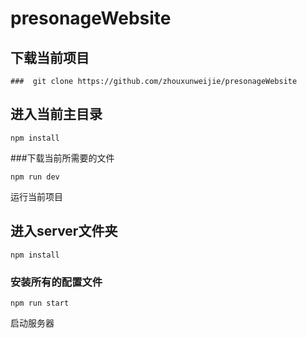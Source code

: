 # presonageWebsite
##   下载当前项目
```
###  git clone https://github.com/zhouxunweijie/presonageWebsite
```
## 进入当前主目录
```
npm install
```
###下载当前所需要的文件

```
npm run dev
```
运行当前项目

##  进入server文件夹 

```
npm install
```
### 安装所有的配置文件

```
npm run start
```
启动服务器
